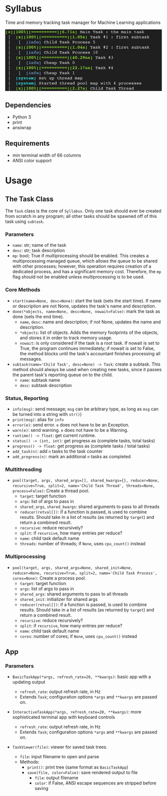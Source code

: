# Syllabus
Time and memory tracking task manager for Machine Learning applications

![Print It!](https://github.com/thetianshuhuang/syllabus/blob/master/basic.png)

## Dependencies
- Python 3
- print
- ansiwrap

## Requirements
- min terminal width of 66 columns
- ANSI color support

# Usage

## The Task Class
The ```Task``` class is the core of ```Syllabus```. Only one task should ever be created from scratch in any program; all other tasks should be spawned off of this task using ```subtask```.

### Parameters
- ```name```: str; name of the task
- ```desc```: str; task description
- ```mp```: bool; True if multiprocessing should be enabled. This creates a multiprocessing managed queue, which allows the queue to be shared with other processes; however, this operation requires creation of a dedicated process, and has a significant memory cost. Therefore, the ```mp``` flag should not be enabled unless multiprocessing is to be used.

### Core Methods
- ```start(name=None, desc=None)```: start the task (sets the start time). If name or description are not None, updates the task's name and description.
- ```done(*objects, name=None, desc=None, nowait=False)```: mark the task as done (sets the end time).
	- ```name```, ```desc```: name and description; if not None, updates the name and description.
	- ```*objects```: list of objects. Adds the memory footprints of the objects, and stores it in order to track memory usage.
	- ```nowait```: is only considered if the task is a root task. If nowait is set to True, the program continues immediately; if nowait is set to False, the method blocks until the task's accountant finishes processing all messages.
- ```subtask(name='Child Task', desc=None) -> Task```: create a subtask. This method should always be used when creating new tasks, since it passes the parent task's reporting queue on to the child.
	- ```name```: subtask name
	- ```desc```: subtask description

### Status, Reporting
- ```info(msg)```: send message; ```msg``` can be arbitrary type, as long as ```msg``` can be turned into a string with ```str()```)
- ```print(msg)```: alias for ```info```
- ```error(e)```: send error. ```e``` does not have to be an Exception.
- ```warn(e)```: send warning. ```e``` does not have to be a Warning.
- ```runtime() -> float```: get current runtime.
- ```status() -> (int, int)```: get progress as (complete tasks, total tasks)
- ```progress() -> float```: get progress as (complete tasks / total tasks)
- ```add_task(n)```: add ```n``` tasks to the task counter
- ```add_progress(n)```: mark an additional ```n``` tasks as completed

### Multithreading
- ```pool(target, args, shared_args=[], shared_kwargs={}, reducer=None, recursive=True, split=2, name='Child Task Thread', threads=None, process=False)```: Create a thread pool.
	- ```target```: target function
	- ```args```: list of args to pass in
	- ```shared_args```, ```shared_kwargs```: shared arguments to pass to all threads
	- ```reducer(retval[])```: if a function is passed, is used to combine results. Should take in a list of results (as returned by ```target```) and return a combined result.
	- ```recursive```: reduce recursively?
	- ```split```: if ```recursive```, how many entries per reduce?
	- ```name```: child task default name
	- ```threads```: number of threads; if ```None```, uses ```cpu_count()``` instead

### Multiprocessing
- ```pool(target, args, shared_args=None, shared_init=None, reducer=None, recursive=True, split=2, name='Child Task Process', cores=None)```: Create a process pool.
	- ```target```: target function
	- ```args```: list of args to pass in
	- ```shared_args```: shared arguments to pass to all threads
	- ```shared_init```: initializer for shared args
	- ```reducer(retval[])```: if a function is passed, is used to combine results. Should take in a list of results (as returned by ```target```) and return a combined result.
	- ```recursive```: reduce recursively?
	- ```split```: if ```recursive```, how many entries per reduce?
	- ```name```: child task default name
	- ```cores```: number of cores; if ```None```, uses ```cpu_count()``` instead

## App

### Parameters
- ```BasicTaskApp(*args, refresh_rate=20, **kwargs)```: basic app with a updating output
	- ```refresh_rate```: output refresh rate, in Hz
	- Extends ```Task```; configuration options ```*args``` and ```**kwargs``` are passed on.

- ```InteractiveTaskApp(*args, refresh_rate=20, **kwargs)```: more sophisticated terminal app with keyboard controls
	- ```refresh_rate```: output refresh rate, in Hz
	- Extends ```Task```; configuration options ```*args``` and ```**kwargs``` are passed on.

- ```TaskViewer(file)```: viewer for saved task trees.
	- ```file```: input filename to open and parse
	- Methods:
		- ```print()```: print tree (same format as ```BasicTaskApp```)
		- ```save(file, color=False)```: save rendered output to file
			- ```file```: output filename
			- ```color```: if False, ANSI escape sequences are stripped before saving 
